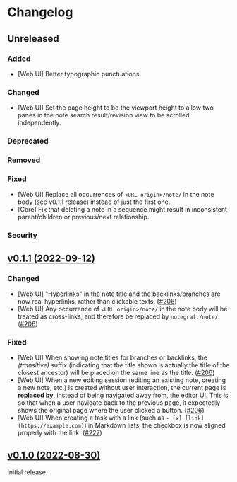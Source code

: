 # Changelog
## Unreleased
### Added
- [Web UI] Better typographic punctuations.

### Changed
- [Web UI] Set the page height to be the viewport height to allow two panes in the note search result/revision view to be scrolled independently.

### Deprecated

### Removed

### Fixed
- [Web UI] Replace all occurrences of `<URL origin>/note/` in the note body (see v0.1.1 release) instead of just the first one.
- [Core] Fix that deleting a note in a sequence might result in inconsistent parent/children or previous/next relationship.

### Security

## [v0.1.1 (2022-09-12)](https://github.com/caizixian/notegraf/releases/tag/v0.1.1)
### Changed
- [Web UI] "Hyperlinks" in the note title and the backlinks/branches are now real hyperlinks, rather than clickable texts. ([#206](https://github.com/caizixian/notegraf/pull/206))
- [Web UI] Any occurrence of `<URL origin>/note/` in the note body will be treated as cross-links, and therefore be replaced by `notegraf:/note/`. ([#206](https://github.com/caizixian/notegraf/pull/206))

### Fixed
- [Web UI] When showing note titles for branches or backlinks, the *(transitive)* suffix (indicating that the title shown is actually the title of the closest ancestor) will be placed on the same line as the title. ([#206](https://github.com/caizixian/notegraf/pull/206))
- [Web UI] When a new editing session (editing an existing note, creating a new note, etc.) is created without user interaction, the current page is **replaced by**, instead of being navigated away from, the editor UI. This is so that when a user navigate back to the previous page, it expectedly shows the original page where the user clicked a button. ([#206](https://github.com/caizixian/notegraf/pull/206))
- [Web UI] When creating a task with a link (such as `- [x] [link](https://example.com)`) in Markdown lists, the checkbox is now aligned properly with the link. ([#227](https://github.com/caizixian/notegraf/pull/227))

## [v0.1.0 (2022-08-30)](https://github.com/caizixian/notegraf/releases/tag/v0.1.0)

Initial release.